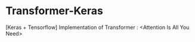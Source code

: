 # Transformer-Keras
[Keras + Tensorflow] Implementation of Transformer : &lt;Attention Is All You Need>
